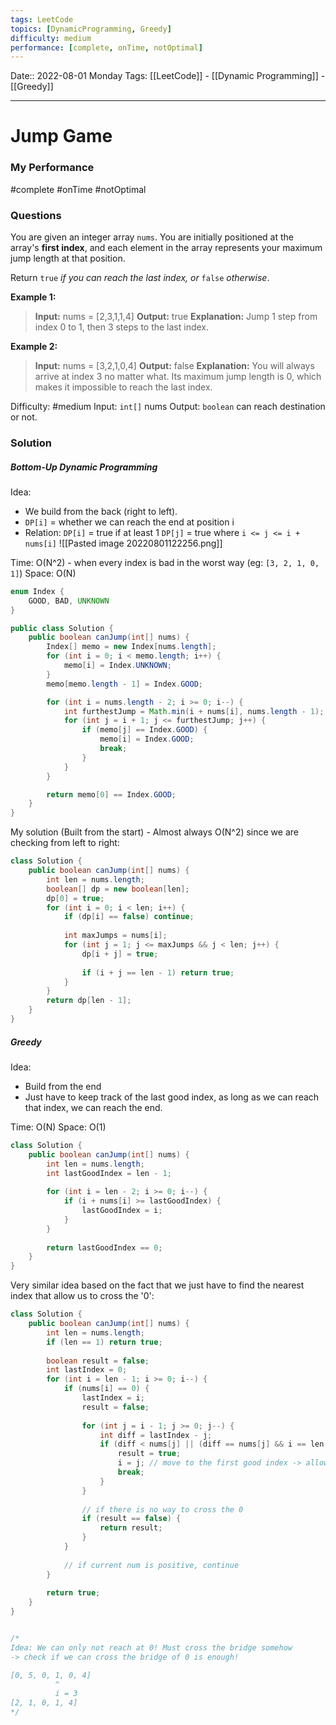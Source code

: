 ```yaml
---
tags: LeetCode
topics: [DynamicProgramming, Greedy]
difficulty: medium
performance: [complete, onTime, notOptimal]
---
```

Date:: 2022-08-01 Monday
Tags: [[LeetCode]] - [[Dynamic Programming]] - [[Greedy]]
- - - - - - - - - - - - - - - - - - - - - - - - - - - - -   
# Jump Game
### My Performance
#complete #onTime #notOptimal 

### Questions
You are given an integer array `nums`. You are initially positioned at the array's **first index**, and each element in the array represents your maximum jump length at that position.

Return `true` _if you can reach the last index, or_ `false` _otherwise_.

**Example 1:**

>**Input:** nums = [2,3,1,1,4]
**Output:** true
**Explanation:** Jump 1 step from index 0 to 1, then 3 steps to the last index.

**Example 2:**

>**Input:** nums = [3,2,1,0,4]
**Output:** false
**Explanation:** You will always arrive at index 3 no matter what. Its maximum jump length is 0, which makes it impossible to reach the last index.

Difficulty: #medium
Input: `int[]` nums
Output: `boolean` can reach destination or not.

### Solution
##### Bottom-Up Dynamic Programming
Idea: 
- We build from the back (right to left).
- `DP[i]` = whether we can reach the end at position i
- Relation: `DP[i]` = true if at least 1 `DP[j]` = true where `i <= j <= i + nums[i]`
![[Pasted image 20220801122256.png]]

Time: O(N^2) - when every index is bad in the worst way (eg: `[3, 2, 1, 0, 1]`)
Space: O(N)

```Java
enum Index {
    GOOD, BAD, UNKNOWN
}

public class Solution {
    public boolean canJump(int[] nums) {
        Index[] memo = new Index[nums.length];
        for (int i = 0; i < memo.length; i++) {
            memo[i] = Index.UNKNOWN;
        }
        memo[memo.length - 1] = Index.GOOD;

        for (int i = nums.length - 2; i >= 0; i--) {
            int furthestJump = Math.min(i + nums[i], nums.length - 1);
            for (int j = i + 1; j <= furthestJump; j++) {
                if (memo[j] == Index.GOOD) {
                    memo[i] = Index.GOOD;
                    break;
                }
            }
        }

        return memo[0] == Index.GOOD;
    }
}
```

My solution (Built from the start) - Almost always O(N^2) since we are checking from left to right:

```Java
class Solution {
    public boolean canJump(int[] nums) {
        int len = nums.length;
        boolean[] dp = new boolean[len];
        dp[0] = true;
        for (int i = 0; i < len; i++) {
            if (dp[i] == false) continue;
            
            int maxJumps = nums[i];
            for (int j = 1; j <= maxJumps && j < len; j++) {
                dp[i + j] = true;
                
                if (i + j == len - 1) return true;
            }
        }
        return dp[len - 1];
    }
}
```

##### Greedy
Idea: 
- Build from the end
- Just have to keep track of the last good index, as long as we can reach that index, we can reach the end.

Time: O(N)
Space: O(1)

```Java
class Solution {
    public boolean canJump(int[] nums) {
        int len = nums.length;
        int lastGoodIndex = len - 1;
        
        for (int i = len - 2; i >= 0; i--) {
            if (i + nums[i] >= lastGoodIndex) {
                lastGoodIndex = i;
            }
        }
        
        return lastGoodIndex == 0;
    }
}
```

Very similar idea based on the fact that we just have to find the nearest index that allow us to cross the '0':
```Java
class Solution {
    public boolean canJump(int[] nums) {
        int len = nums.length;
        if (len == 1) return true;
        
        boolean result = false;
        int lastIndex = 0;
        for (int i = len - 1; i >= 0; i--) {
            if (nums[i] == 0) {
                lastIndex = i;
                result = false;
                
                for (int j = i - 1; j >= 0; j--) {
                    int diff = lastIndex - j;
                    if (diff < nums[j] || (diff == nums[j] && i == len - 1)) {
                        result = true;
                        i = j; // move to the first good index -> allow 1 pass 
                        break;
                    }
                }
                
                // if there is no way to cross the 0
                if (result == false) {
                    return result;
                }
            }
            
            // if current num is positive, continue
        }
        
        return true;
    }
}


/*
Idea: We can only not reach at 0! Must cross the bridge somehow
-> check if we can cross the bridge of 0 is enough!

[0, 5, 0, 1, 0, 4]
          ^
          i = 3
[2, 1, 0, 1, 4]
*/
```